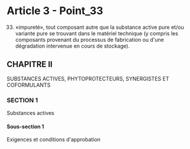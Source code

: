 # Article 3 - Point_33

33) «impureté», tout composant autre que la substance active pure et/ou variante pure se trouvant dans le matériel technique (y compris les composants provenant du processus de fabrication ou d'une dégradation intervenue en cours de stockage).

## CHAPITRE II

SUBSTANCES ACTIVES, PHYTOPROTECTEURS, SYNERGISTES ET COFORMULANTS

### SECTION 1

Substances actives

#### Sous-section 1

Exigences et conditions d'approbation